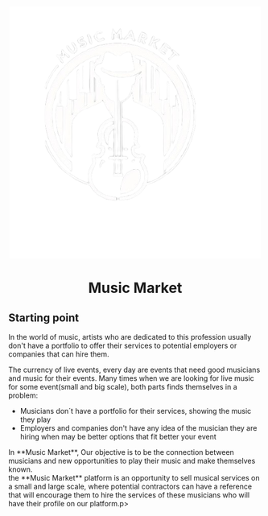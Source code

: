<div align="center">
<img src="./public/icon/logo.webp" alt="MusicMarket Logo"/>
  <h1>Music Market</h1>
</div>

<div>
<h2>Starting point</h2>
<bold>In the world of music, artists who are dedicated to this profession usually don't have a portfolio to offer their services to potential employers or companies that can hire them.</bold>
<p> The currency of live events, every day are events that need good musicians and music for their events.
Many times when we are looking for live music for some event(small and big scale), both parts finds themselves in a problem: </p>
<ul>
  <li>
    Musicians don´t have a portfolio for their services, showing the music they play
  </li>
  <li>
    Employers and companies don't have any idea of the musician they are hiring when may be better options that fit better your event
  </li>
</ul>
<p> In **Music Market**, Our objective is to be the connection between musicians and new opportunities to play their music and make themselves known.<br>
the **Music Market** platform is an opportunity to sell musical services on a small and large scale, where potential contractors can have a reference that will encourage them to hire the services of these musicians who will have their profile on our platform.p>

  
</div>


